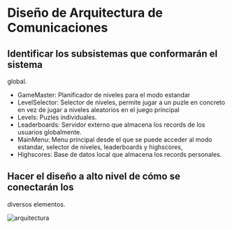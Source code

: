 # Diseño de Arquitectura de Comunicaciones

## Identificar los subsistemas que conformarán el sistema
global.

- GameMaster: Planificador de niveles para el modo estandar
- LevelSelector: Selector de niveles, permite jugar a un puzle en concreto en vez de jugar a niveles aleatorios en el juego principal 
- Levels: Puzles individuales. 
- Leaderboards: Servidor externo que almacena los records de los usuarios globalmente.
- MainMenu: Menu principal desde el que se puede acceder al modo estandar, selector de niveles, leaderboards y highscores, 
- Highscores: Base de datos local que almacena los records personales.

## Hacer el diseño a alto nivel de cómo se conectarán los
diversos elementos.

![arquitectura](https://github.com/Diego-a-lopez/ScapeTheAds/assets/72018929/d7b1280a-474f-4054-af4a-1d03408315ad)

